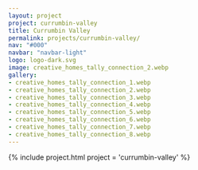 ```yaml
---
layout: project
project: currumbin-valley
title: Currumbin Valley
permalink: projects/currumbin-valley/
nav: "#000"
navbar: "navbar-light"
logo: logo-dark.svg
image: creative_homes_tally_connection_2.webp
gallery:
- creative_homes_tally_connection_1.webp
- creative_homes_tally_connection_2.webp
- creative_homes_tally_connection_3.webp
- creative_homes_tally_connection_4.webp
- creative_homes_tally_connection_5.webp
- creative_homes_tally_connection_6.webp
- creative_homes_tally_connection_7.webp
- creative_homes_tally_connection_8.webp
---
```


{% include project.html project = 'currumbin-valley' %}

